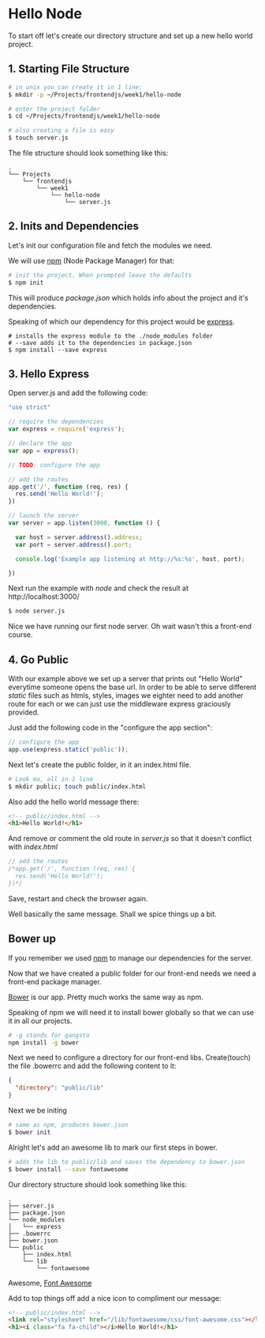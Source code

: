# Hello Node
To start off let's create our directory structure and set up a new hello world project.

## 1. Starting File Structure
```sh
# in unix you can create it in 1 line:
$ mkdir -p ~/Projects/frontendjs/week1/hello-node

# enter the project folder
$ cd ~/Projects/frontendjs/week1/hello-node

# also creating a file is easy
$ touch server.js
```

The file structure should look something like this:
```
.
└── Projects
    └── frontendjs
        └── week1
            └── hello-node
                └── server.js
```

## 2. Inits and Dependencies

Let's init our configuration file and fetch the modules we need. 

We will use [npm](https://www.npmjs.com/) (Node Package Manager) for that:

```sh
# init the project. When prompted leave the defaults
$ npm init
```
This will produce *package.json* which holds info about the project and it's dependencies. 

Speaking of which our dependency for this project would be [express](http://www.expressjs.com).

```
# installs the express module to the ./node_modules folder
# --save adds it to the dependencies in package.json
$ npm install --save express
```

## 3. Hello Express

Open server.js and add the following code:

```javascript
"use strict"

// require the dependencies
var express = require('express');

// declare the app
var app = express();

// TODO: configure the app

// add the routes
app.get('/', function (req, res) {
  res.send('Hello World!');
})

// launch the server
var server = app.listen(3000, function () {

  var host = server.address().address;
  var port = server.address().port;

  console.log('Example app listening at http://%s:%s', host, port);

})

```

Next run the example with *node* and check the result at http://localhost:3000/

```sh
$ node server.js
```

Nice we have running our first node server. Oh wait wasn't this a front-end course. 

## 4. Go Public

With our example above we set up a server that prints out "Hello World" everytime someone opens the base url. In order to be able to serve different *static* files such as htmls, styles, images we eighter need to add another route for each or we can just use the middleware express graciously provided.

Just add the following code in the "configure the app section":
```javascript
// configure the app
app.use(express.static('public'));
```

Next let's create the public folder, in it an index.html file.
```sh
# Look ma, all in 1 line
$ mkdir public; touch public/index.html
```

Also add the hello world message there:
```html
<!-- public/index.html -->
<h1>Hello World!</h1>
```

And remove or comment the old route in *server.js* so that it doesn't conflict with *index.html*
```javascript
// add the routes
/*app.get('/', function (req, res) {
  res.send('Hello World!');
})*/
```

Save, restart and check the browser again.

Well basically the same message. Shall we spice things up a bit.

## Bower up

If you remember we used [npm](www.npmjs.com) to manage our dependencies for the server.

Now that we have created a public folder for our front-end needs we need a front-end package manager.

[Bower](bower.io) is our app. Pretty much works the same way as npm.

Speaking of npm we will need it to install bower globally so that we can use it in all our projects.
```sh
# -g stands for gangsta
npm install -g bower
```

Next we need to configure a directory for our front-end libs. Create(touch) the file .bowerrc and add the following content to it:
```json
{
  "directory": "public/lib"
}
```

Next we be initing
```sh
# same as npm, produces bower.json
$ bower init
```

Alright let's add an awesome lib to mark our first steps in bower.
```sh
# adds the lib to public/lib and saves the dependency to bower.json
$ bower install --save fontawesome
```

Our directory structure should look something like this:
```
. 
├── server.js
├── package.json
└── node_modules
│   └── express
├── .bowerrc
├── bower.json
└── public
    ├── index.html
    └── lib
        └── fontawesome
```

Awesome, [Font Awesome](http://fontawesome.io/)

Add to top things off add a nice icon to compliment our message:

```html
<!-- public/index.html -->
<link rel="stylesheet" href="/lib/fontawesome/css/font-awesome.css"></link>
<h1><i class="fa fa-child"></i>Hello World!</h1>
```
